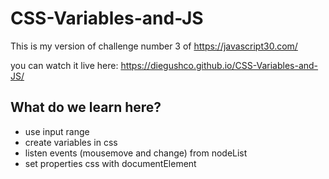 # CSS-Variables-and-JS

This is my version of challenge number 3 of https://javascript30.com/

you can watch it live here:
https://diegushco.github.io/CSS-Variables-and-JS/


## What do we learn here?

- use input range
 - create variables in css
 - listen events (mousemove and change) from nodeList
 - set properties css with documentElement
 